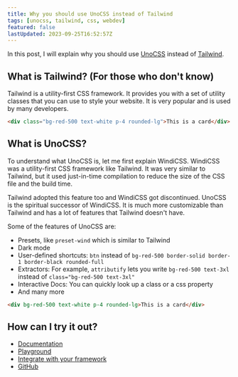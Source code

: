 ```yaml
---
title: Why you should use UnoCSS instead of Tailwind
tags: [unocss, tailwind, css, webdev]
featured: false
lastUpdated: 2023-09-25T16:52:57Z
---
```


In this post, I will explain why you should use [UnoCSS](https://unocss.dev/) instead of [Tailwind](https://tailwindcss.com/).

## What is Tailwind? (For those who don't know)

Tailwind is a utility-first CSS framework. It provides you with a set of utility classes that you can use to style your website. It is very popular and is used by many developers.

```html
<div class="bg-red-500 text-white p-4 rounded-lg">This is a card</div>
```

## What is UnoCSS?

To understand what UnoCSS is, let me first explain WindiCSS. WindiCSS was a utility-first CSS framework like Tailwind. It was very similar to Tailwind, but it used just-in-time compilation to reduce the size of the CSS file and the build time.

Tailwind adopted this feature too and WindiCSS got discontinued. UnoCSS is the spiritual successor of WindiCSS. It is much more customizable than Tailwind and has a lot of features that Tailwind doesn't have.

Some of the features of UnoCSS are:

- Presets, like `preset-wind` which is similar to Tailwind
- Dark mode
- User-defined shortcuts: `btn` instead of `bg-red-500 border-solid border-1 border-black rounded-full`
- Extractors: For example, `attributify` lets you write `bg-red-500 text-3xl` instead of `class="bg-red-500 text-3xl"`
- Interactive Docs: You can quickly look up a class or a css property
- And many more

```html
<div bg-red-500 text-white p-4 rounded-lg>This is a card</div>
```

## How can I try it out?

- [Documentation](https://unocss.dev/)
- [Playground](https://unocss.dev/play/)
- [Integrate with your framework](https://unocss.dev/integrations/)
- [GitHub](https://github.com/unocss/unocss)
